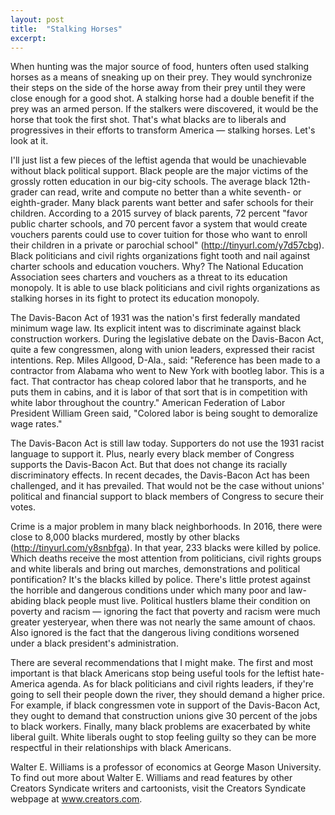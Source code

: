 ```yaml
---
layout: post
title:  "Stalking Horses"
excerpt:
---
```




When hunting was the major source of food, hunters often used stalking horses as a means of sneaking up on their prey. They would synchronize their steps on the side of the horse away from their prey until they were close enough for a good shot. A stalking horse had a double benefit if the prey was an armed person. If the stalkers were discovered, it would be the horse that took the first shot. That's what blacks are to liberals and progressives in their efforts to transform America — stalking horses. Let's look at it.

I'll just list a few pieces of the leftist agenda that would be unachievable without black political support. Black people are the major victims of the grossly rotten education in our big-city schools. The average black 12th-grader can read, write and compute no better than a white seventh- or eighth-grader. Many black parents want better and safer schools for their children. According to a 2015 survey of black parents, 72 percent "favor public charter schools, and 70 percent favor a system that would create vouchers parents could use to cover tuition for those who want to enroll their children in a private or parochial school" (http://tinyurl.com/y7d57cbg). Black politicians and civil rights organizations fight tooth and nail against charter schools and education vouchers. Why? The National Education Association sees charters and vouchers as a threat to its education monopoly. It is able to use black politicians and civil rights organizations as stalking horses in its fight to protect its education monopoly.

The Davis-Bacon Act of 1931 was the nation's first federally mandated minimum wage law. Its explicit intent was to discriminate against black construction workers. During the legislative debate on the Davis-Bacon Act, quite a few congressmen, along with union leaders, expressed their racist intentions. Rep. Miles Allgood, D-Ala., said: "Reference has been made to a contractor from Alabama who went to New York with bootleg labor. This is a fact. That contractor has cheap colored labor that he transports, and he puts them in cabins, and it is labor of that sort that is in competition with white labor throughout the country." American Federation of Labor President William Green said, "Colored labor is being sought to demoralize wage rates."

The Davis-Bacon Act is still law today. Supporters do not use the 1931 racist language to support it. Plus, nearly every black member of Congress supports the Davis-Bacon Act. But that does not change its racially discriminatory effects. In recent decades, the Davis-Bacon Act has been challenged, and it has prevailed. That would not be the case without unions' political and financial support to black members of Congress to secure their votes.

Crime is a major problem in many black neighborhoods. In 2016, there were close to 8,000 blacks murdered, mostly by other blacks (http://tinyurl.com/y8snbfga). In that year, 233 blacks were killed by police. Which deaths receive the most attention from politicians, civil rights groups and white liberals and bring out marches, demonstrations and political pontification? It's the blacks killed by police. There's little protest against the horrible and dangerous conditions under which many poor and law-abiding black people must live. Political hustlers blame their condition on poverty and racism — ignoring the fact that poverty and racism were much greater yesteryear, when there was not nearly the same amount of chaos. Also ignored is the fact that the dangerous living conditions worsened under a black president's administration.



There are several recommendations that I might make. The first and most important is that black Americans stop being useful tools for the leftist hate-America agenda. As for black politicians and civil rights leaders, if they're going to sell their people down the river, they should demand a higher price. For example, if black congressmen vote in support of the Davis-Bacon Act, they ought to demand that construction unions give 30 percent of the jobs to black workers. Finally, many black problems are exacerbated by white liberal guilt. White liberals ought to stop feeling guilty so they can be more respectful in their relationships with black Americans.

Walter E. Williams is a professor of economics at George Mason University. To find out more about Walter E. Williams and read features by other Creators Syndicate writers and cartoonists, visit the Creators Syndicate webpage at www.creators.com.
